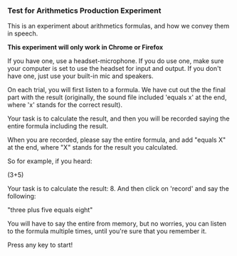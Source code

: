
### Test for Arithmetics Production Experiment


This is an experiment about arithmetics formulas, and how we convey them in speech. 

**This experiment will only work in Chrome or Firefox**

If you have one, use a headset-microphone. If you do use one, make sure your computer is set to use the headset for input and output. If you don't have one, just use your built-in mic and speakers.


On each trial, you will first listen to a formula. We have cut out the the final part with the result (originally, the sound file included 'equals x' at the end, where 'x' stands for the correct result). 


Your task is to calculate the result, and then you will be recorded saying the entire formula including the result.

When you are recorded, please say the entire formula, and add "equals X" at the end, where "X" stands for the result you calculated.

So for example, if you heard:

(3+5)

Your task is to calculate the result: 8. And then click on 'record' and say the following:

"three plus five equals eight"


You will have to say the entire from memory, but no worries, you can listen to the formula multiple times, until you're sure that you remember it.


Press any key to start!

